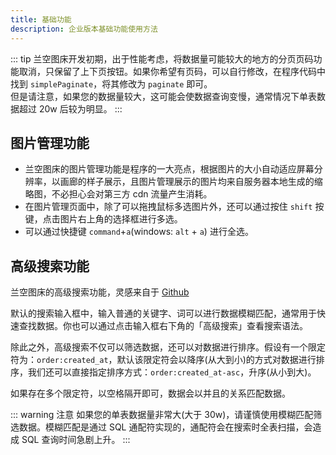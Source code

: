 ```yaml
---
title: 基础功能
description: 企业版本基础功能使用方法
---
```


::: tip
兰空图床开发初期，出于性能考虑，将数据量可能较大的地方的分页页码功能取消，只保留了上下页按钮。如果你希望有页码，可以自行修改，在程序代码中找到 `simplePaginate`，将其修改为 `paginate` 即可。  
但是请注意，如果您的数据量较大，这可能会使数据查询变慢，通常情况下单表数据超过 20w 后较为明显。
:::

## 图片管理功能
- 兰空图床的图片管理功能是程序的一大亮点，根据图片的大小自动适应屏幕分辨率，以画廊的样子展示，且图片管理展示的图片均来自服务器本地生成的缩略图，不必担心会对第三方 cdn 流量产生消耗。
- 在图片管理页面中，除了可以拖拽鼠标多选图片外，还可以通过按住 `shift` 按键，点击图片右上角的选择框进行多选。
- 可以通过快捷键 `command`+`a`(windows: `alt` + `a`) 进行全选。

## 高级搜索功能
兰空图床的高级搜索功能，灵感来自于 [Github](https://github.com)

默认的搜索输入框中，输入普通的关键字、词可以进行数据模糊匹配，通常用于快速查找数据。你也可以通过点击输入框右下角的「高级搜索」查看搜索语法。

除此之外，高级搜索不仅可以筛选数据，还可以对数据进行排序。假设有一个限定符为：`order:created_at`，默认该限定符会以降序(从大到小)的方式对数据进行排序，我们还可以直接指定排序方式：`order:created_at-asc`，升序(从小到大)。

如果存在多个限定符，以空格隔开即可，数据会以并且的关系匹配数据。

::: warning 注意
如果您的单表数据量非常大(大于 30w)，请谨慎使用模糊匹配筛选数据。模糊匹配是通过 SQL 通配符实现的，通配符会在搜索时全表扫描，会造成 SQL 查询时间急剧上升。
:::